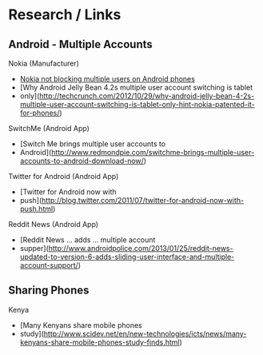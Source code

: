 # Research / Links

## Android - Multiple Accounts

Nokia (Manufacturer)  
* [Nokia not blocking multiple users on Android phones](
http://news.cnet.com/8301-1035_3-57543535-94/nokia-not-blocking-multiple-users-on-android-phones/)  
* [Why Android Jelly Bean 4.2s multiple user account switching is tablet
* only](http://techcrunch.com/2012/10/29/why-android-jelly-bean-4-2s-multiple-user-account-switching-is-tablet-only-hint-nokia-patented-it-for-phones/)

SwitchMe (Android App)  
* [Switch Me brings multiple user accounts to
* Android](http://www.redmondpie.com/switchme-brings-multiple-user-accounts-to-android-download-now/)

Twitter for Android (Android App)
* [Twitter for Android now with
* push](http://blog.twitter.com/2011/07/twitter-for-android-now-with-push.html)

Reddit News (Android App)
* [Reddit News ... adds ... multiple account
* supper](http://www.androidpolice.com/2013/01/25/reddit-news-updated-to-version-6-adds-sliding-user-interface-and-multiple-account-support/)

## Sharing Phones

Kenya  
* [Many Kenyans share mobile phones
* study](http://www.scidev.net/en/new-technologies/icts/news/many-kenyans-share-mobile-phones-study-finds.html)


